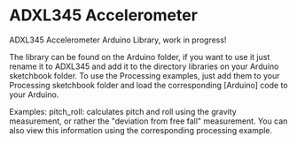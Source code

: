 ADXL345 Accelerometer
=======================

ADXL345 Accelerometer Arduino Library, work in progress!

The library can be found on the Arduino folder, if you want to use it just rename it to ADXL345 and add it to the directory libraries on your Arduino sketchbook folder.
To use the Processing examples, just add them to your Processing sketchbook folder and load the corresponding [Arduino] code to your Arduino.

Examples:
	pitch_roll: calculates pitch and roll using the gravity measurement, or rather the "deviation from free fall" measurement. You can also view this information using the corresponding processing example.

